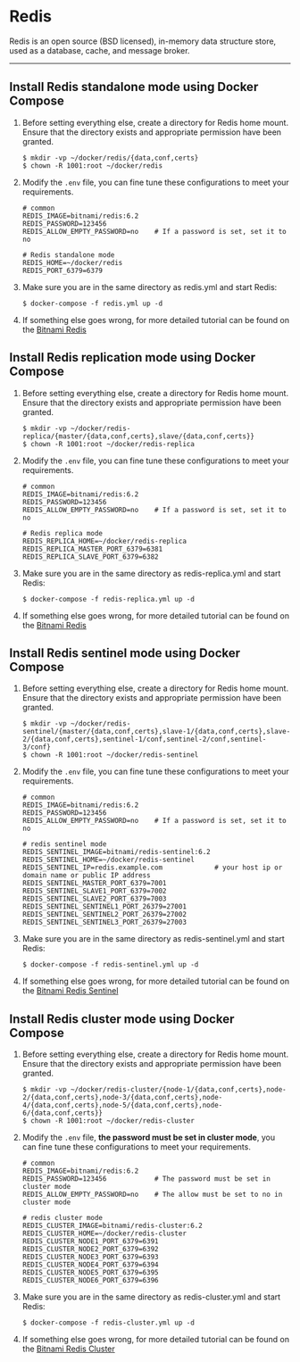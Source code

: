 # Redis

Redis is an open source (BSD licensed), in-memory data structure store, used as a database, cache, and message broker.

---

## Install Redis standalone mode using Docker Compose

1. Before setting everything else, create a directory for Redis home mount. Ensure that the directory exists and
   appropriate permission have been granted.

   ```shell
   $ mkdir -vp ~/docker/redis/{data,conf,certs}
   $ chown -R 1001:root ~/docker/redis
   ``` 

2. Modify the `.env` file, you can fine tune these configurations to meet your requirements.

   ```properties
   # common
   REDIS_IMAGE=bitnami/redis:6.2
   REDIS_PASSWORD=123456
   REDIS_ALLOW_EMPTY_PASSWORD=no    # If a password is set, set it to no
   
   # Redis standalone mode
   REDIS_HOME=~/docker/redis
   REDIS_PORT_6379=6379
   ```

3. Make sure you are in the same directory as redis.yml and start Redis:

   ```shell
   $ docker-compose -f redis.yml up -d
   ```

4. If something else goes wrong, for more detailed tutorial can be found on
   the [Bitnami Redis](https://hub.docker.com/r/bitnami/redis)

## Install Redis replication mode using Docker Compose

1. Before setting everything else, create a directory for Redis home mount. Ensure that the directory exists and
   appropriate permission have been granted.

   ```shell
   $ mkdir -vp ~/docker/redis-replica/{master/{data,conf,certs},slave/{data,conf,certs}}
   $ chown -R 1001:root ~/docker/redis-replica
   ``` 

2. Modify the `.env` file, you can fine tune these configurations to meet your requirements.

   ```properties
   # common
   REDIS_IMAGE=bitnami/redis:6.2
   REDIS_PASSWORD=123456
   REDIS_ALLOW_EMPTY_PASSWORD=no    # If a password is set, set it to no
   
   # Redis replica mode
   REDIS_REPLICA_HOME=~/docker/redis-replica
   REDIS_REPLICA_MASTER_PORT_6379=6381
   REDIS_REPLICA_SLAVE_PORT_6379=6382
   ```

3. Make sure you are in the same directory as redis-replica.yml and start Redis:

   ```shell
   $ docker-compose -f redis-replica.yml up -d
   ```

4. If something else goes wrong, for more detailed tutorial can be found on
   the [Bitnami Redis](https://hub.docker.com/r/bitnami/redis)

## Install Redis sentinel mode using Docker Compose

1. Before setting everything else, create a directory for Redis home mount. Ensure that the directory exists and
   appropriate permission have been granted.

   ```shell
   $ mkdir -vp ~/docker/redis-sentinel/{master/{data,conf,certs},slave-1/{data,conf,certs},slave-2/{data,conf,certs},sentinel-1/conf,sentinel-2/conf,sentinel-3/conf}
   $ chown -R 1001:root ~/docker/redis-sentinel
   ``` 

2. Modify the `.env` file, you can fine tune these configurations to meet your requirements.

   ```properties
   # common
   REDIS_IMAGE=bitnami/redis:6.2
   REDIS_PASSWORD=123456
   REDIS_ALLOW_EMPTY_PASSWORD=no    # If a password is set, set it to no
   
   # redis sentinel mode
   REDIS_SENTINEL_IMAGE=bitnami/redis-sentinel:6.2
   REDIS_SENTINEL_HOME=~/docker/redis-sentinel
   REDIS_SENTINEL_IP=redis.example.com             # your host ip or domain name or public IP address
   REDIS_SENTINEL_MASTER_PORT_6379=7001
   REDIS_SENTINEL_SLAVE1_PORT_6379=7002
   REDIS_SENTINEL_SLAVE2_PORT_6379=7003
   REDIS_SENTINEL_SENTINEL1_PORT_26379=27001
   REDIS_SENTINEL_SENTINEL2_PORT_26379=27002
   REDIS_SENTINEL_SENTINEL3_PORT_26379=27003
   ```

3. Make sure you are in the same directory as redis-sentinel.yml and start Redis:

   ```shell
   $ docker-compose -f redis-sentinel.yml up -d
   ```

4. If something else goes wrong, for more detailed tutorial can be found on
   the [Bitnami Redis Sentinel](https://hub.docker.com/r/bitnami/redis-sentinel)

## Install Redis cluster mode using Docker Compose

1. Before setting everything else, create a directory for Redis home mount. Ensure that the directory exists and
   appropriate permission have been granted.

   ```shell
   $ mkdir -vp ~/docker/redis-cluster/{node-1/{data,conf,certs},node-2/{data,conf,certs},node-3/{data,conf,certs},node-4/{data,conf,certs},node-5/{data,conf,certs},node-6/{data,conf,certs}}
   $ chown -R 1001:root ~/docker/redis-cluster
   ``` 

2. Modify the `.env` file, **the password must be set in cluster mode**, you can fine tune these configurations to meet
   your requirements.

   ```properties
   # common
   REDIS_IMAGE=bitnami/redis:6.2
   REDIS_PASSWORD=123456            # The password must be set in cluster mode
   REDIS_ALLOW_EMPTY_PASSWORD=no    # The allow must be set to no in cluster mode
   
   # redis cluster mode
   REDIS_CLUSTER_IMAGE=bitnami/redis-cluster:6.2
   REDIS_CLUSTER_HOME=~/docker/redis-cluster
   REDIS_CLUSTER_NODE1_PORT_6379=6391
   REDIS_CLUSTER_NODE2_PORT_6379=6392
   REDIS_CLUSTER_NODE3_PORT_6379=6393
   REDIS_CLUSTER_NODE4_PORT_6379=6394
   REDIS_CLUSTER_NODE5_PORT_6379=6395
   REDIS_CLUSTER_NODE6_PORT_6379=6396
   ```

3. Make sure you are in the same directory as redis-cluster.yml and start Redis:

   ```shell
   $ docker-compose -f redis-cluster.yml up -d
   ```

4. If something else goes wrong, for more detailed tutorial can be found on
   the [Bitnami Redis Cluster](https://hub.docker.com/r/bitnami/redis-cluster)